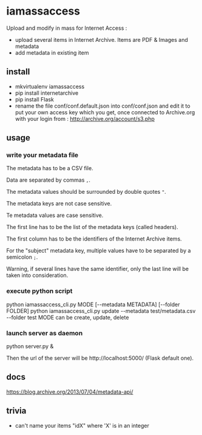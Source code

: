 # iamassaccess
Upload and modify in mass for Internet Access : 
- upload several items in Internet Archive. Items are PDF & Images and metadata
- add metadata in existing item

## install
- mkvirtualenv iamassaccess
- pip install internetarchive
- pip install Flask
- rename the file conf/conf.default.json into conf/conf.json and edit it to put your own access key which you get, once connected to Archive.org with your login from : 
http://archive.org/account/s3.php


## usage

### write your metadata file
The metadata has to be a CSV file.

Data are separated by commas `,`.

The metadata values should be surrounded by double quotes `"`.

The metadata keys are not case sensitive.

Te metadata values are case sensitive.

The first line has to be the list of the metadata keys (called headers).

The first column has to be the identifiers of the Internet Archive items.

For the "subject" metadata key, multiple values have to be separated by a semicolon `;`.

Warning, if several lines have the same identifier, only the last line will be taken into consideration.


### execute python script
python iamassaccess_cli.py MODE [--metadata METADATA] [--folder FOLDER]
python iamassaccess_cli.py update --metadata test/metadata.csv --folder test
MODE can be create, update, delete

### launch server as daemon
python server.py &

Then the url of the server will be http://localhost:5000/ (Flask default one).

## docs
https://blog.archive.org/2013/07/04/metadata-api/

## trivia
- can't name your items "idX" where 'X' is in an integer